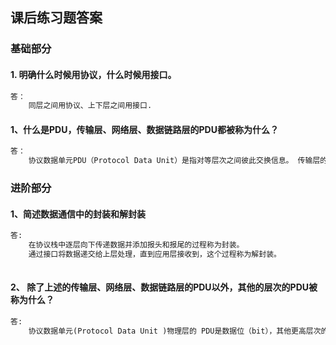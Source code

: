 ## 课后练习题答案

### 基础部分

#### 1. 明确什么时候用协议，什么时候用接口。

```markdown
答：
	同层之间用协议、上下层之间用接口.
```

#### 1、什么是PDU，传输层、网络层、数据链路层的PDU都被称为什么？

```markdown
答：
	协议数据单元PDU（Protocol Data Unit）是指对等层次之间彼此交换信息。 传输层的 PDU是数据段（segment），网络层的PDU是数据包（packet）数据链路层的 PDU是数据帧（frame）。
```

### 进阶部分

#### 1、简述数据通信中的封装和解封装

```markdown
答:
	在协议栈中逐层向下传递数据并添加报头和报尾的过程称为封装。
	通过接口将数据递交给上层处理，直到应用层接收到，这个过程称为解封装。
	
```

#### 2、 除了上述的传输层、网络层、数据链路层的PDU以外，其他的层次的PDU被称为什么？

```markdown
答:
	协议数据单元(Protocol Data Unit )物理层的 PDU是数据位（bit），其他更高层次的PDU是报文（message）。
```

